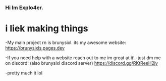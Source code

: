 ### Hi Im Explo4er.
# i liek making things 

-My main project rn is brunysixl. its my awesome website: https://brunysixls.pages.dev

-If you need help with a website reach out to me im great at it!
-just dm me on discord! (also brunysixl discord server) https://discord.gg/RKtReeH2jv

-pretty much it lol
